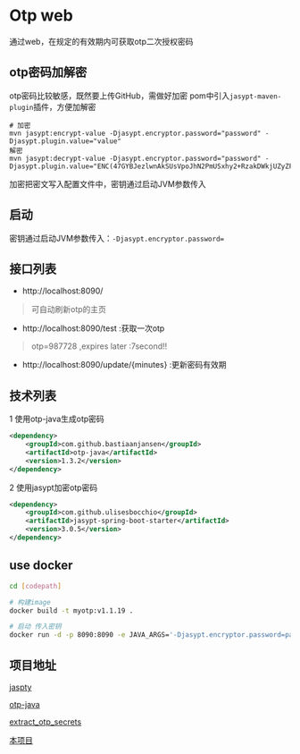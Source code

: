 # Otp web
通过web，在规定的有效期内可获取otp二次授权密码

## otp密码加解密
otp密码比较敏感，既然要上传GitHub，需做好加密
pom中引入``jasypt-maven-plugin``插件，方便加解密
```shell
# 加密
mvn jasypt:encrypt-value -Djasypt.encryptor.password="password" -Djasypt.plugin.value="value"
解密
mvn jasypt:decrypt-value -Djasypt.encryptor.password="password" -Djasypt.plugin.value="ENC(47GYBJezlwnAkSUsVpoJhN2PmUSxhy2+RzakDWkjUZyZFCyZc676w3znplmuf/0F)"
```
加密把密文写入配置文件中，密钥通过启动JVM参数传入

## 启动
密钥通过启动JVM参数传入：``-Djasypt.encryptor.password=``


## 接口列表
- http://localhost:8090/ 
> 可自动刷新otp的主页
- http://localhost:8090/test :获取一次otp
> otp=987728 ,expires later :7second!!
- http://localhost:8090/update/{minutes} :更新密码有效期

## 技术列表
1 使用otp-java生成otp密码
```xml
<dependency>
    <groupId>com.github.bastiaanjansen</groupId>
    <artifactId>otp-java</artifactId>
    <version>1.3.2</version>
</dependency>
```

2 使用jasypt加密otp密码
```xml
<dependency>
    <groupId>com.github.ulisesbocchio</groupId>
    <artifactId>jasypt-spring-boot-starter</artifactId>
    <version>3.0.5</version>
</dependency>
```

## use docker
```bash
cd [codepath]

# 构建image
docker build -t myotp:v1.1.19 .

# 启动 传入密钥
docker run -d -p 8090:8090 -e JAVA_ARGS='-Djasypt.encryptor.password=passwd'   --name otp myotp:v1.1.19 
```


## 项目地址

[jaspty](https://github.com/ulisesbocchio/jasypt-spring-boot)

[otp-java](https://github.com/BastiaanJansen/otp-java)

[extract_otp_secrets](https://github.com/scito/extract_otp_secrets)

[本项目](https://github.com/dyq94310/webotpt)